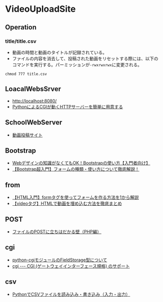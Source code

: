 # VideoUploadSite
## Operation
### title/title.csv
- 動画の時間と動画のタイトルが記録されている。
- ファイルの内容を消去して、投稿された動画をリセットする際には、以下のコマンドを実行する。パーミッションが`-rwxrwxrwx`に変更される。
```
chmod 777 title.csv
```
## LoacalWebsSrver
- [http://localhost:8080/](http://localhost:8080/)
- [PythonによるCGIが動くHTTPサーバーを簡単に用意する](https://kurima.hatenablog.com/entry/2016/08/24/005716)
## SchoolWebServer
- [動画投稿サイト](http://172.16.41.1/~m17252/VideoUploadSite/index.py)
## Bootstrap
- [Webデザインの知識がなくてもOK！Bootstrapの使い方【入門者向け】](https://techacademy.jp/magazine/6270#ta-toc-1)
- [【Bootstrap超入門】フォームの種類・使い方について徹底解説！](https://www.sejuku.net/blog/75886)
## from
- [【HTML入門】formタグを使ってフォームを作る方法を1から解説](https://www.sejuku.net/blog/81862)
- [【videoタグ】HTMLで動画を埋め込む方法を徹底まとめ](https://webliker.info/52510/)
## POST
- [ファイルのPOSTに立ちはだかる壁（PHP編）](https://qiita.com/jkr_2255/items/188200cafb869ca9c622)
## cgi
- [python-cgiモジュールのFieldStorage型について](https://qiita.com/pythonista/items/ef1cbbf8991e3a5921ff#formnamevalue)
- [cgi --- CGI (ゲートウェイインターフェース規格) のサポート](https://docs.python.org/ja/3/library/cgi.html)
## csv
- [PythonでCSVファイルを読み込み・書き込み（入力・出力）](https://note.nkmk.me/python-csv-reader-writer/)
